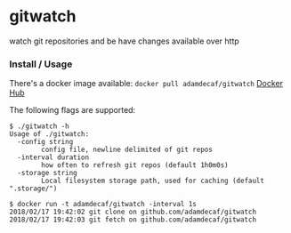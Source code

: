 # gitwatch

watch git repositories and be have changes available over http

### Install / Usage

There's a docker image available: `docker pull adamdecaf/gitwatch` [Docker Hub](https://hub.docker.com/r/adamdecaf/gitwatch/)

The following flags are supported:

```
$ ./gitwatch -h
Usage of ./gitwatch:
  -config string
    	config file, newline delimited of git repos
  -interval duration
    	how often to refresh git repos (default 1h0m0s)
  -storage string
    	Local filesystem storage path, used for caching (default ".storage/")

$ docker run -t adamdecaf/gitwatch -interval 1s
2018/02/17 19:42:02 git clone on github.com/adamdecaf/gitwatch
2018/02/17 19:42:03 git fetch on github.com/adamdecaf/gitwatch
```
